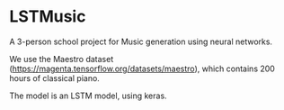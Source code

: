 # LSTMusic
A 3-person school project for Music generation using neural networks. 

We use the Maestro dataset (https://magenta.tensorflow.org/datasets/maestro), which contains 200 hours of classical piano. 

The model is an LSTM model, using keras.
